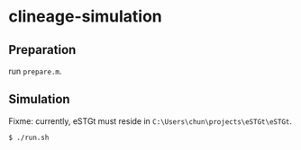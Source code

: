# clineage-simulation

## Preparation

run `prepare.m`.

## Simulation

Fixme: currently, eSTGt must reside in `C:\Users\chun\projects\eSTGt\eSTGt`.

```bash
$ ./run.sh
```
